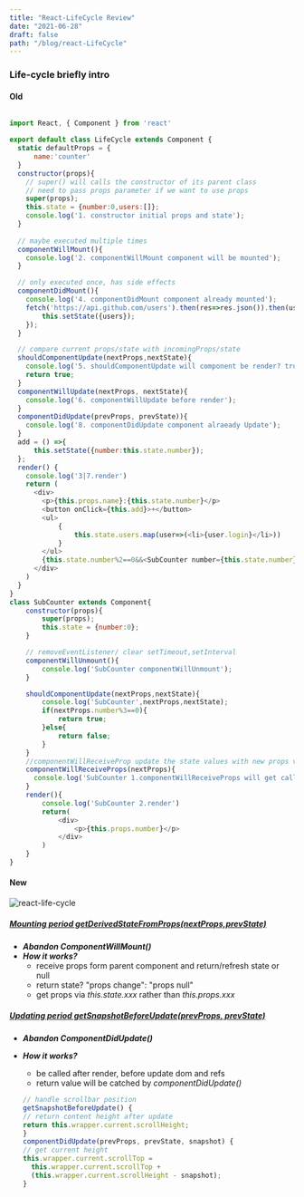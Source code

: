 ```yaml
---
title: "React-LifeCycle Review"
date: "2021-06-28"
draft: false
path: "/blog/react-LifeCycle"
---
```

### Life-cycle briefly intro

#### Old

```js

import React, { Component } from 'react'

export default class LifeCycle extends Component {
  static defaultProps = {
      name:'counter'
  }
  constructor(props){
    // super() will calls the constructor of its parent class
    // need to pass props parameter if we want to use props
    super(props);
    this.state = {number:0,users:[]};
    console.log('1. constructor initial props and state');
  }  
  
  // maybe executed multiple times
  componentWillMount(){
    console.log('2. componentWillMount component will be mounted');
  }

  // only executed once, has side effects
  componentDidMount(){
    console.log('4. componentDidMount component already mounted');
    fetch('https://api.github.com/users').then(res=>res.json()).then(users=>{
        this.setState({users});
    });
  }

  // compare current props/state with incomingProps/state
  shouldComponentUpdate(nextProps,nextState){
    console.log('5. shouldComponentUpdate will component be render? true:false');
    return true;
  }
  componentWillUpdate(nextProps, nextState){
    console.log('6. componentWillUpdate before render');
  }
  componentDidUpdate(prevProps, prevState)){
    console.log('8. componentDidUpdate component alraeady Update');
  }
  add = () =>{
      this.setState({number:this.state.number});
  };
  render() {
    console.log('3|7.render')
    return (
      <div>
        <p>{this.props.name}:{this.state.number}</p>
        <button onClick={this.add}>+</button>
        <ul>
            {
                this.state.users.map(user=>(<li>{user.login}</li>))
            }
        </ul>
        {this.state.number%2==0&&<SubCounter number={this.state.number}/>}
      </div>
    )
  }
}
class SubCounter extends Component{
    constructor(props){
        super(props);
        this.state = {number:0};
    }

    // removeEventListener/ clear setTimeout,setInterval
    componentWillUnmount(){
        console.log('SubCounter componentWillUnmount');
    }

    shouldComponentUpdate(nextProps,nextState){
        console.log('SubCounter',nextProps,nextState);
        if(nextProps.number%3==0){
            return true;
        }else{
            return false;
        }
    }
    //componentWillReceiveProp update the state values with new props values
    componentWillReceiveProps(nextProps){
      console.log('SubCounter 1.componentWillReceiveProps will get called whenever any change happens to props values.')
    }
    render(){
        console.log('SubCounter 2.render')
        return(
            <div>
                <p>{this.props.number}</p>
            </div>
        )
    }
}

```



#### New
<img src="https://pic4.zhimg.com/v2-610ad32e1ed334b3b12026a845e83399_1440w.jpg?source=172ae18b" alt="react-life-cycle" align=center />

##### <u>Mounting period getDerivedStateFromProps(nextProps,prevState)</u>

- _**Abandon ComponentWillMount()**_
- _**How it works?**_
    - receive props form parent component and return/refresh state or null
    - return state? "props change": "props null"
    - get props via *this.state.xxx* rather than *this.props.xxx*



##### <u>Updating period getSnapshotBeforeUpdate(prevProps, prevState)</u>
- _**Abandon ComponentDidUpdate()**_
- _**How it works?**_
    - be called after render, before update dom and refs
    - return value will be catched by *componentDidUpdate()*

    ```js
  // handle scrollbar position
  getSnapshotBeforeUpdate() {
    // return content height after update
    return this.wrapper.current.scrollHeight;
  }
  componentDidUpdate(prevProps, prevState, snapshot) {
    // get current height
    this.wrapper.current.scrollTop =
      this.wrapper.current.scrollTop +
      (this.wrapper.current.scrollHeight - snapshot);
  }

    ```
    

